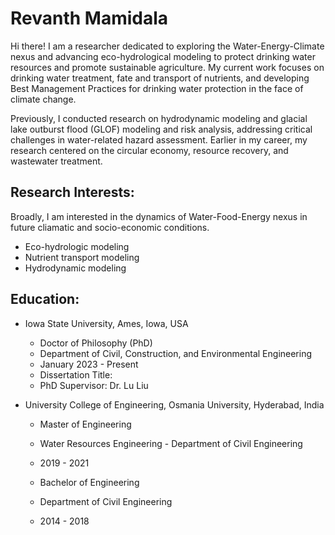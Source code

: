 # Revanth Mamidala
Hi there! I am a researcher dedicated to exploring the Water-Energy-Climate nexus and advancing eco-hydrological modeling to protect drinking water resources and promote sustainable agriculture. My current work focuses on drinking water treatment, fate and transport of nutrients, and developing Best Management Practices for drinking water protection in the face of climate change.

Previously, I conducted research on hydrodynamic modeling and glacial lake outburst flood (GLOF) modeling and risk analysis, addressing critical challenges in water-related hazard assessment. Earlier in my career, my research centered on the circular economy, resource recovery, and wastewater treatment.

## Research Interests:
Broadly, I am interested in the dynamics of Water-Food-Energy nexus in future cliamatic and socio-economic conditions.

- Eco-hydrologic modeling
- Nutrient transport modeling
- Hydrodynamic modeling

## Education:
- Iowa State University, Ames, Iowa, USA

  - Doctor of Philosophy (PhD)
  - Department of Civil, Construction, and  Environmental Engineering
  - January 2023 - Present
  - Dissertation Title:
  - PhD Supervisor: Dr. Lu Liu

- University College of Engineering, Osmania University, Hyderabad, India
  - Master of Engineering
  - Water Resources Engineering - Department of Civil Engineering
  - 2019 - 2021

  - Bachelor of Engineering
  - Department of Civil Engineering
  - 2014 - 2018
<!---
RevanthMamidala/RevanthMamidala is a ✨ special ✨ repository because its `README.md` (this file) appears on your GitHub profile.
You can click the Preview link to take a look at your changes.
--->

